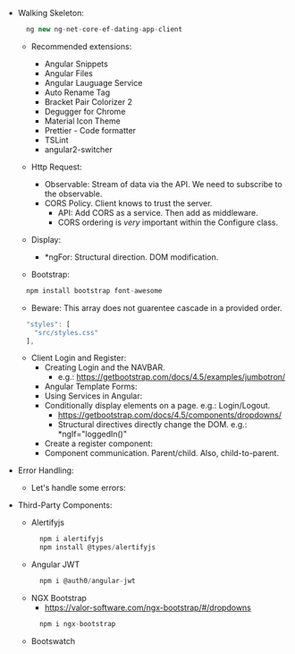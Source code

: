 - Walking Skeleton:
  ```javascript
    ng new ng-net-core-ef-dating-app-client
  ```
  - Recommended extensions:
    - Angular Snippets
    - Angular Files
    - Angular Lauguage Service
    - Auto Rename Tag
    - Bracket Pair Colorizer 2
    - Degugger for Chrome
    - Material Icon Theme
    - Prettier - Code formatter
    - TSLint
    - angular2-switcher
  
  - Http Request:
    - Observable: Stream of data via the API. We need to subscribe to the observable.
    - CORS Policy. Client knows to trust the server.
      - API: Add CORS as a service. Then add as middleware.
      - CORS ordering is *very* important within the Configure class.
  
  - Display:
    - *ngFor: Structural direction. DOM modification.
  
  - Bootstrap:
  ```javascript
    npm install bootstrap font-awesome
  ```
    - Beware: This array does not guarentee cascade in a provided order.
    ```javascript
      "styles": [
        "src/styles.css"
      ],
    ```

  - Client Login and Register:
    - Creating Login and the NAVBAR.
      - e.g.: https://getbootstrap.com/docs/4.5/examples/jumbotron/
    - Angular Template Forms:
    - Using Services in Angular:
    - Conditionally display elements on a page. e.g.: Login/Logout.
      - https://getbootstrap.com/docs/4.5/components/dropdowns/
      - Structural directives directly change the DOM. e.g.: *ngIf="loggedIn()"
    - Create a register component:
    - Component communication. Parent/child. Also, child-to-parent.

- Error Handling:
  - Let's handle some errors:
  
- Third-Party Components:
  - Alertifyjs
    ```javascript
      npm i alertifyjs
      npm install @types/alertifyjs
    ```
  - Angular JWT
    ```javascript
      npm i @auth0/angular-jwt
    ```
  - NGX Bootstrap
    - https://valor-software.com/ngx-bootstrap/#/dropdowns
    ```javascript
      npm i ngx-bootstrap
    ```
  - Bootswatch
